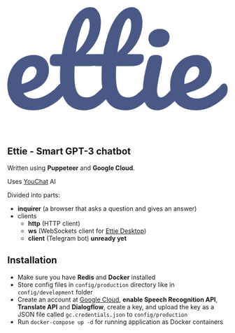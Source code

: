 </br>
</br>

<p align="center"><img src="./logo.svg"/></p>
</br>
</br>

## Ettie - Smart GPT-3 chatbot
Written using **Puppeteer** and **Google Cloud**.

Uses [YouChat](https://you.com) AI

Divided into parts:
- **inquirer** (a browser that asks a question and gives an answer)
- clients
  - **http** (HTTP client)
  - **ws** (WebSockets client for [Ettie Desktop](https://github.com/ettiebot/desktop))
  - **client** (Telegram bot) **unready yet**
## Installation
- Make sure you have **Redis** and **Docker** installed
- Store config files in `config/production` directory like in `config/development` folder
- Create an account at [Google Cloud](https://cloud.google.com), **enable Speech Recognition API**, **Translate API** and **Dialogflow**, create a key, and upload the key as a JSON file called `gc.credentials.json` to `config/production`
- Run ``docker-compose up -d`` for running application as Docker containers
